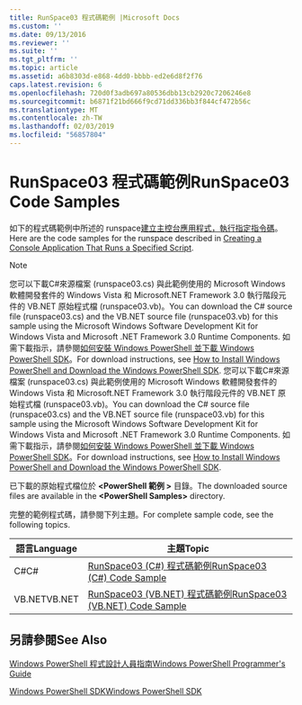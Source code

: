 ```yaml
---
title: RunSpace03 程式碼範例 |Microsoft Docs
ms.custom: ''
ms.date: 09/13/2016
ms.reviewer: ''
ms.suite: ''
ms.tgt_pltfrm: ''
ms.topic: article
ms.assetid: a6b8303d-e868-4dd0-bbbb-ed2e6d8f2f76
caps.latest.revision: 6
ms.openlocfilehash: 720d0f3adb697a80536dbb13cb2920c7206246e8
ms.sourcegitcommit: b6871f21bd666f9cd71dd336bb3f844cf472b56c
ms.translationtype: MT
ms.contentlocale: zh-TW
ms.lasthandoff: 02/03/2019
ms.locfileid: "56857804"
---
```

# <a name="runspace03-code-samples"></a><span data-ttu-id="78649-102">RunSpace03 程式碼範例</span><span class="sxs-lookup"><span data-stu-id="78649-102">RunSpace03 Code Samples</span></span>

<span data-ttu-id="78649-103">如下的程式碼範例中所述的 runspace[建立主控台應用程式，執行指定指令碼](http://msdn.microsoft.com/en-us/a93e6006-36db-4bcc-b9da-c5bebf4ffd68)。</span><span class="sxs-lookup"><span data-stu-id="78649-103">Here are the code samples for the runspace described in [Creating a Console Application That Runs a Specified Script](http://msdn.microsoft.com/en-us/a93e6006-36db-4bcc-b9da-c5bebf4ffd68).</span></span>

> [!NOTE]
> <span data-ttu-id="78649-104">您可以下載C#來源檔案 (runspace03.cs) 與此範例使用的 Microsoft Windows 軟體開發套件的 Windows Vista 和 Microsoft.NET Framework 3.0 執行階段元件的 VB.NET 原始程式檔 (runspace03.vb)。</span><span class="sxs-lookup"><span data-stu-id="78649-104">You can download the C# source file (runspace03.cs) and the VB.NET source file (runspace03.vb) for this sample using the Microsoft Windows Software Development Kit for Windows Vista and Microsoft .NET Framework 3.0 Runtime Components.</span></span> <span data-ttu-id="78649-105">如需下載指示，請參閱[如何安裝 Windows PowerShell 並下載 Windows PowerShell SDK](/powershell/developer/installing-the-windows-powershell-sdk)。</span><span class="sxs-lookup"><span data-stu-id="78649-105">For download instructions, see [How to Install Windows PowerShell and Download the Windows PowerShell SDK](/powershell/developer/installing-the-windows-powershell-sdk).</span></span>
> <span data-ttu-id="78649-106">您可以下載C#來源檔案 (runspace03.cs) 與此範例使用的 Microsoft Windows 軟體開發套件的 Windows Vista 和 Microsoft.NET Framework 3.0 執行階段元件的 VB.NET 原始程式檔 (runspace03.vb)。</span><span class="sxs-lookup"><span data-stu-id="78649-106">You can download the C# source file (runspace03.cs) and the VB.NET source file (runspace03.vb) for this sample using the Microsoft Windows Software Development Kit for Windows Vista and Microsoft .NET Framework 3.0 Runtime Components.</span></span> <span data-ttu-id="78649-107">如需下載指示，請參閱[如何安裝 Windows PowerShell 並下載 Windows PowerShell SDK](/powershell/developer/installing-the-windows-powershell-sdk)。</span><span class="sxs-lookup"><span data-stu-id="78649-107">For download instructions, see [How to Install Windows PowerShell and Download the Windows PowerShell SDK](/powershell/developer/installing-the-windows-powershell-sdk).</span></span>
>
> <span data-ttu-id="78649-108">已下載的原始程式檔位於 **\<PowerShell 範例 >** 目錄。</span><span class="sxs-lookup"><span data-stu-id="78649-108">The downloaded source files are available in the **\<PowerShell Samples>** directory.</span></span>

<span data-ttu-id="78649-109">完整的範例程式碼，請參閱下列主題。</span><span class="sxs-lookup"><span data-stu-id="78649-109">For complete sample code, see the following topics.</span></span>

|<span data-ttu-id="78649-110">語言</span><span class="sxs-lookup"><span data-stu-id="78649-110">Language</span></span>|<span data-ttu-id="78649-111">主題</span><span class="sxs-lookup"><span data-stu-id="78649-111">Topic</span></span>|
|--------------|-----------|
|<span data-ttu-id="78649-112">C#</span><span class="sxs-lookup"><span data-stu-id="78649-112">C#</span></span>|[<span data-ttu-id="78649-113">RunSpace03 (C#) 程式碼範例</span><span class="sxs-lookup"><span data-stu-id="78649-113">RunSpace03 (C#) Code Sample</span></span>](./runspace03-csharp-code-sample.md)|
|<span data-ttu-id="78649-114">VB.NET</span><span class="sxs-lookup"><span data-stu-id="78649-114">VB.NET</span></span>|[<span data-ttu-id="78649-115">RunSpace03 (VB.NET) 程式碼範例</span><span class="sxs-lookup"><span data-stu-id="78649-115">RunSpace03 (VB.NET) Code Sample</span></span>](./runspace03-vb-net-code-sample.md)|

## <a name="see-also"></a><span data-ttu-id="78649-116">另請參閱</span><span class="sxs-lookup"><span data-stu-id="78649-116">See Also</span></span>

[<span data-ttu-id="78649-117">Windows PowerShell 程式設計人員指南</span><span class="sxs-lookup"><span data-stu-id="78649-117">Windows PowerShell Programmer's Guide</span></span>](./windows-powershell-programmer-s-guide.md)

[<span data-ttu-id="78649-118">Windows PowerShell SDK</span><span class="sxs-lookup"><span data-stu-id="78649-118">Windows PowerShell SDK</span></span>](../windows-powershell-reference.md)
